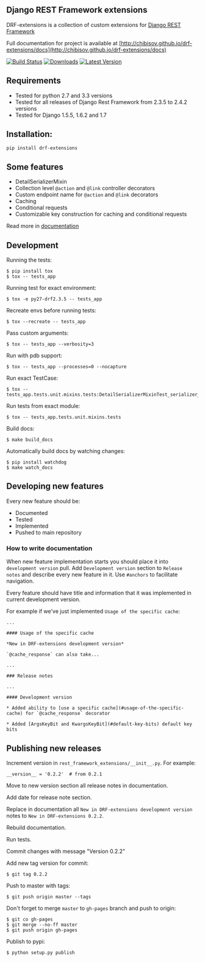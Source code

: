 ## Django REST Framework extensions

DRF-extensions is a collection of custom extensions for [Django REST Framework](https://github.com/tomchristie/django-rest-framework)

Full documentation for project is available at [http://chibisov.github.io/drf-extensions/docs](http://chibisov.github.io/drf-extensions/docs)

[![Build Status](https://travis-ci.org/chibisov/drf-extensions.png?branch=master)](https://travis-ci.org/chibisov/drf-extensions)
[![Downloads](https://pypip.in/download/drf-extensions/badge.png)](https://pypi.python.org/pypi/drf-extensions/)
[![Latest Version](https://pypip.in/version/drf-extensions/badge.png)](https://pypi.python.org/pypi/drf-extensions/)


## Requirements

* Tested for python 2.7 and 3.3 versions
* Tested for all releases of Django Rest Framework from 2.3.5 to 2.4.2 versions
* Tested for Django 1.5.5, 1.6.2 and 1.7

## Installation:

    pip install drf-extensions

## Some features

* DetailSerializerMixin
* Collection level `@action` and `@link` controller decorators
* Custom endpoint name for `@action` and `@link` decorators
* Caching
* Conditional requests
* Customizable key construction for caching and conditional requests

Read more in [documentation](http://chibisov.github.io/drf-extensions/docs)

## Development

Running the tests:

    $ pip install tox
    $ tox -- tests_app

Running test for exact environment:

    $ tox -e py27-drf2.3.5 -- tests_app

Recreate envs before running tests:

    $ tox --recreate -- tests_app

Pass custom arguments:

    $ tox -- tests_app --verbosity=3

Run with pdb support:

    $ tox -- tests_app --processes=0 --nocapture

Run exact TestCase:

    $ tox -- tests_app.tests.unit.mixins.tests:DetailSerializerMixinTest_serializer_detail_class

Run tests from exact module:

    $ tox -- tests_app.tests.unit.mixins.tests

Build docs:

    $ make build_docs

Automatically build docs by watching changes:

    $ pip install watchdog
    $ make watch_docs

## Developing new features

Every new feature should be:

* Documented
* Tested
* Implemented
* Pushed to main repository

### How to write documentation

When new feature implementation starts you should place it into `development version` pull. Add `Development version`
section to `Release notes` and describe every new feature in it. Use `#anchors` to facilitate navigation.

Every feature should have title and information that it was implemented in current development version.

For example if we've just implemented `Usage of the specific cache`:

    ...

    #### Usage of the specific cache

    *New in DRF-extensions development version*

    `@cache_response` can also take...

    ...

    ### Release notes

    ...

    #### Development version

    * Added ability to [use a specific cache](#usage-of-the-specific-cache) for `@cache_response` decorator

    * Added [ArgsKeyBit and KwargsKeyBit](#default-key-bits) default key bits

## Publishing new releases

Increment version in `rest_framework_extensions/__init__.py`. For example:

    __version__ = '0.2.2'  # from 0.2.1

Move to new version section all release notes in documentation.

Add date for release note section.

Replace in documentation all `New in DRF-extensions development version` notes to `New in DRF-extensions 0.2.2`.

Rebuild documentation.

Run tests.

Commit changes with message "Version 0.2.2"

Add new tag version for commit:

    $ git tag 0.2.2

Push to master with tags:

    $ git push origin master --tags

Don't forget to merge `master` to `gh-pages` branch and push to origin:

    $ git co gh-pages
    $ git merge --no-ff master
    $ git push origin gh-pages

Publish to pypi:

    $ python setup.py publish
